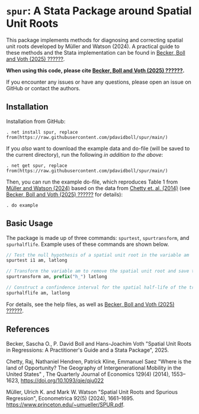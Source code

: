 # `spur`: A Stata Package around Spatial Unit Roots

This package implements methods for diagnosing and correcting spatial unit roots developed by Müller and Watson (2024). A practical guide to these methods and the Stata implementation can be found in [Becker, Boll and Voth (2025) ??????]().

**When using this code, please cite [Becker, Boll and Voth (2025) ??????]().**

If you encounter any issues or have any questions, please open an issue on GitHub or contact the authors.

## Installation

Installation from GitHub:

    . net install spur, replace from(https://raw.githubusercontent.com/pdavidboll/spur/main/)

If you *also* want to download the example data and do-file (will be saved to the current directory), run the following *in addition to the above*:

    . net get spur, replace from(https://raw.githubusercontent.com/pdavidboll/spur/main/)

Then, you can run the example do-file, which reproduces Table 1 from [Müller and Watson (2024)](https://www.princeton.edu/~umueller/SPUR.pdf) based on the data from [Chetty et. al. (2014)](https://doi.org/10.1093/qje/qju022) (see [Becker, Boll and Voth (2025) ??????]() for details):

    . do example

## Basic Usage

The package is made up of three commands: `spurtest`, `spurtransform`, and `spurhalflife`. Example uses of these commands are shown below.

```stata
// Test the null hypothesis of a spatial unit root in the variable am
spurtest i1 am, latlong

// Transform the variable am to remove the spatial unit root and save the transformed variable as h_am
spurtransform am, prefix("h_") latlong

// Construct a confindence interval for the spatial half-life of the transformed variable am
spurhalflife am, latlong                

```
For details, see the help files, as well as [Becker, Boll and Voth (2025) ??????]().

## References

Becker, Sascha O., P. David Boll and Hans-Joachim Voth "Spatial Unit Roots in Regressions: A Practitioner's Guide and a Stata Package", 2025.

Chetty, Raj, Nathaniel Hendren, Patrick Kline, Emmanuel Saez "Where is the land of Opportunity? The Geography of Intergenerational Mobility in the United States" , The Quarterly Journal of Economics 129(4) (2014), 1553–1623, https://doi.org/10.1093/qje/qju022

Müller, Ulrich K. and Mark W. Watson "Spatial Unit Roots and Spurious Regression", Econometrica 92(5) (2024), 1661–1695. https://www.princeton.edu/~umueller/SPUR.pdf.

